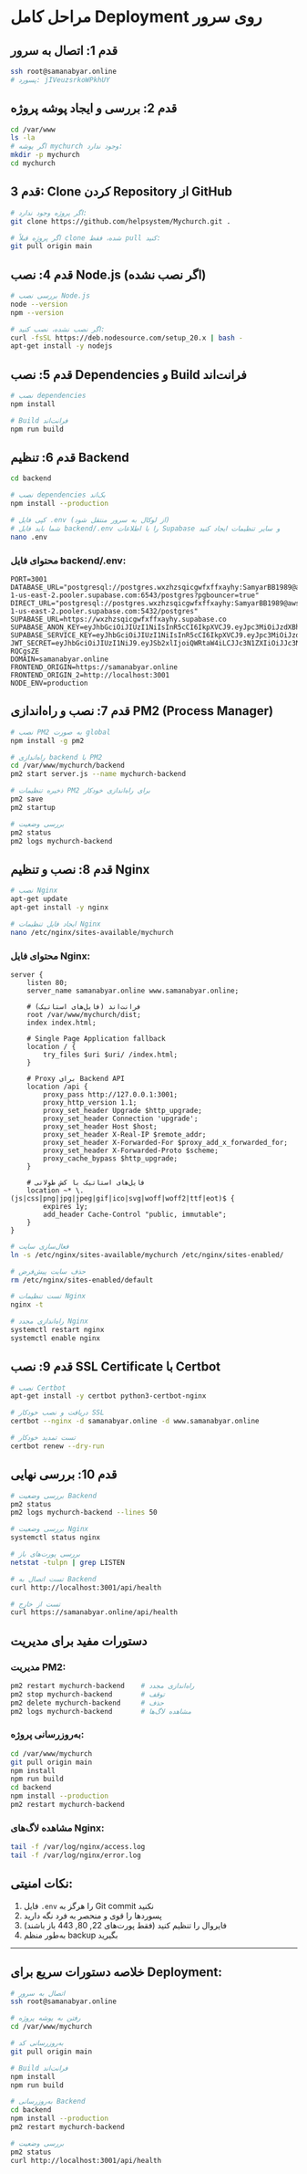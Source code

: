 # مراحل کامل Deployment روی سرور

## قدم 1: اتصال به سرور
```bash
ssh root@samanabyar.online
# پسورد: jIVeuzsrkoWPkhUY
```

## قدم 2: بررسی و ایجاد پوشه پروژه
```bash
cd /var/www
ls -la
# اگر پوشه mychurch وجود ندارد:
mkdir -p mychurch
cd mychurch
```

## قدم 3: Clone کردن Repository از GitHub
```bash
# اگر پروژه وجود ندارد:
git clone https://github.com/helpsystem/Mychurch.git .

# اگر پروژه قبلاً clone شده، فقط pull کنید:
git pull origin main
```

## قدم 4: نصب Node.js (اگر نصب نشده)
```bash
# بررسی نصب Node.js
node --version
npm --version

# اگر نصب نشده، نصب کنید:
curl -fsSL https://deb.nodesource.com/setup_20.x | bash -
apt-get install -y nodejs
```

## قدم 5: نصب Dependencies و Build فرانت‌اند
```bash
# نصب dependencies
npm install

# Build فرانت‌اند
npm run build
```

## قدم 6: تنظیم Backend
```bash
cd backend

# نصب dependencies بک‌اند
npm install --production

# کپی فایل .env (از لوکال به سرور منتقل شود)
# شما باید فایل backend/.env را با اطلاعات Supabase و سایر تنظیمات ایجاد کنید
nano .env
```

### محتوای فایل backend/.env:
```env
PORT=3001
DATABASE_URL="postgresql://postgres.wxzhzsqicgwfxffxayhy:SamyarBB1989@aws-1-us-east-2.pooler.supabase.com:6543/postgres?pgbouncer=true"
DIRECT_URL="postgresql://postgres.wxzhzsqicgwfxffxayhy:SamyarBB1989@aws-1-us-east-2.pooler.supabase.com:5432/postgres"
SUPABASE_URL=https://wxzhzsqicgwfxffxayhy.supabase.co
SUPABASE_ANON_KEY=eyJhbGciOiJIUzI1NiIsInR5cCI6IkpXVCJ9.eyJpc3MiOiJzdXBhYmFzZSIsInJlZiI6Ind4emh6c3FpY2d3ZnhmZnhheWh5Iiwicm9sZSI6ImFub24iLCJpYXQiOjE3NTk3NjA3MjksImV4cCI6MjA3NTMzNjcyOX0.fUKJahkSpjqaBaSCP3jukAXkbPcLSUkkcDEtYzF0ShI
SUPABASE_SERVICE_KEY=eyJhbGciOiJIUzI1NiIsInR5cCI6IkpXVCJ9.eyJpc3MiOiJzdXBhYmFzZSIsInJlZiI6Ind4emh6c3FpY2d3ZnhmZnhheWh5Iiwicm9sZSI6InNlcnZpY2Vfcm9sZSIsImlhdCI6MTc1OTc2MDcyOSwiZXhwIjoyMDc1MzM2NzI5fQ.el6gYYLZJTclBDfWePjSNUalX8Z8jSAAF6h1rnoqAuM
JWT_SECRET=eyJhbGciOiJIUzI1NiJ9.eyJSb2xlIjoiQWRtaW4iLCJJc3N1ZXIiOiJJc3N1ZXIiLCJVc2VybmFtZSI6IkphdmFJblVzZSIsImV4cCI6MTc1MzUzNjIyMiwiaWF0IjoxNzUzNTM2MjIyfQ.h0wllgDpFYF4A_Ic8HmfbB0o7GZMq4Cc6Sn-RQCgsZE
DOMAIN=samanabyar.online
FRONTEND_ORIGIN=https://samanabyar.online
FRONTEND_ORIGIN_2=http://localhost:3001
NODE_ENV=production
```

## قدم 7: نصب و راه‌اندازی PM2 (Process Manager)
```bash
# نصب PM2 به صورت global
npm install -g pm2

# راه‌اندازی backend با PM2
cd /var/www/mychurch/backend
pm2 start server.js --name mychurch-backend

# ذخیره تنظیمات PM2 برای راه‌اندازی خودکار
pm2 save
pm2 startup

# بررسی وضعیت
pm2 status
pm2 logs mychurch-backend
```

## قدم 8: نصب و تنظیم Nginx
```bash
# نصب Nginx
apt-get update
apt-get install -y nginx

# ایجاد فایل تنظیمات Nginx
nano /etc/nginx/sites-available/mychurch
```

### محتوای فایل Nginx:
```nginx
server {
    listen 80;
    server_name samanabyar.online www.samanabyar.online;

    # فرانت‌اند (فایل‌های استاتیک)
    root /var/www/mychurch/dist;
    index index.html;

    # Single Page Application fallback
    location / {
        try_files $uri $uri/ /index.html;
    }

    # Proxy برای Backend API
    location /api {
        proxy_pass http://127.0.0.1:3001;
        proxy_http_version 1.1;
        proxy_set_header Upgrade $http_upgrade;
        proxy_set_header Connection 'upgrade';
        proxy_set_header Host $host;
        proxy_set_header X-Real-IP $remote_addr;
        proxy_set_header X-Forwarded-For $proxy_add_x_forwarded_for;
        proxy_set_header X-Forwarded-Proto $scheme;
        proxy_cache_bypass $http_upgrade;
    }

    # فایل‌های استاتیک با کش طولانی
    location ~* \.(js|css|png|jpg|jpeg|gif|ico|svg|woff|woff2|ttf|eot)$ {
        expires 1y;
        add_header Cache-Control "public, immutable";
    }
}
```

```bash
# فعال‌سازی سایت
ln -s /etc/nginx/sites-available/mychurch /etc/nginx/sites-enabled/

# حذف سایت پیش‌فرض
rm /etc/nginx/sites-enabled/default

# تست تنظیمات Nginx
nginx -t

# راه‌اندازی مجدد Nginx
systemctl restart nginx
systemctl enable nginx
```

## قدم 9: نصب SSL Certificate با Certbot
```bash
# نصب Certbot
apt-get install -y certbot python3-certbot-nginx

# دریافت و نصب خودکار SSL
certbot --nginx -d samanabyar.online -d www.samanabyar.online

# تست تمدید خودکار
certbot renew --dry-run
```

## قدم 10: بررسی نهایی
```bash
# بررسی وضعیت Backend
pm2 status
pm2 logs mychurch-backend --lines 50

# بررسی وضعیت Nginx
systemctl status nginx

# بررسی پورت‌های باز
netstat -tulpn | grep LISTEN

# تست اتصال به Backend
curl http://localhost:3001/api/health

# تست از خارج
curl https://samanabyar.online/api/health
```

## دستورات مفید برای مدیریت

### مدیریت PM2:
```bash
pm2 restart mychurch-backend    # راه‌اندازی مجدد
pm2 stop mychurch-backend       # توقف
pm2 delete mychurch-backend     # حذف
pm2 logs mychurch-backend       # مشاهده لاگ‌ها
```

### به‌روزرسانی پروژه:
```bash
cd /var/www/mychurch
git pull origin main
npm install
npm run build
cd backend
npm install --production
pm2 restart mychurch-backend
```

### مشاهده لاگ‌های Nginx:
```bash
tail -f /var/log/nginx/access.log
tail -f /var/log/nginx/error.log
```

## نکات امنیتی:
1. فایل `.env` را هرگز به Git commit نکنید
2. پسوردها را قوی و منحصر به فرد نگه دارید
3. فایروال را تنظیم کنید (فقط پورت‌های 22, 80, 443 باز باشند)
4. به‌طور منظم backup بگیرید

---

## خلاصه دستورات سریع برای Deployment:

```bash
# اتصال به سرور
ssh root@samanabyar.online

# رفتن به پوشه پروژه
cd /var/www/mychurch

# به‌روزرسانی کد
git pull origin main

# Build فرانت‌اند
npm install
npm run build

# به‌روزرسانی Backend
cd backend
npm install --production
pm2 restart mychurch-backend

# بررسی وضعیت
pm2 status
curl http://localhost:3001/api/health
```
